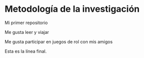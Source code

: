 # Metodología de la investigación

Mi primer repositorio

Me gusta leer y viajar

Me gusta participar en juegos de rol con mis amigos

Esta es la línea final.
